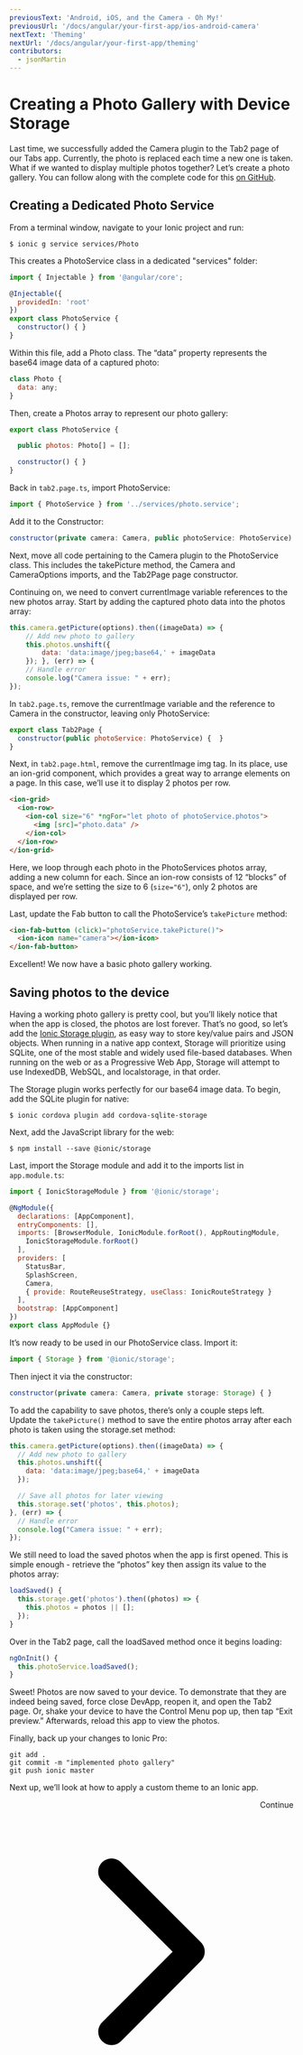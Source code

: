 ```yaml
---
previousText: 'Android, iOS, and the Camera - Oh My!'
previousUrl: '/docs/angular/your-first-app/ios-android-camera'
nextText: 'Theming'
nextUrl: '/docs/angular/your-first-app/theming'
contributors:
  - jsonMartin
---
```


# Creating a Photo Gallery with Device Storage

Last time, we successfully added the Camera plugin to the Tab2 page of our Tabs app. Currently, the photo is replaced each time a new one is taken. What if we wanted to display multiple photos together? Let’s create a photo gallery. You can follow along with the complete code for this [on GitHub](https://github.com/ionic-team/photo-gallery-tutorial-ionic4).

## Creating a Dedicated Photo Service

From a terminal window, navigate to your Ionic project and run:

```shell
$ ionic g service services/Photo
```

This creates a PhotoService class in a dedicated "services" folder:

```Javascript
import { Injectable } from '@angular/core';

@Injectable({
  providedIn: 'root'
})
export class PhotoService {
  constructor() { }
}
```

Within this file, add a Photo class. The “data” property represents the base64 image data of a captured photo:

```Javascript
class Photo {
  data: any;
}
```

Then, create a Photos array to represent our photo gallery:

```Javascript
export class PhotoService {

  public photos: Photo[] = [];

  constructor() { }
}
```

Back in `tab2.page.ts`, import PhotoService:

```Javascript
import { PhotoService } from '../services/photo.service';
```

Add it to the Constructor:

```Javascript
constructor(private camera: Camera, public photoService: PhotoService) {  }
```

Next, move all code pertaining to the Camera plugin to the PhotoService class. This includes the takePicture method, the Camera and CameraOptions imports, and the Tab2Page page constructor.

Continuing on, we need to convert currentImage variable references to the new photos array. Start by adding the captured photo data into the photos array:

```Javascript
this.camera.getPicture(options).then((imageData) => {
    // Add new photo to gallery
    this.photos.unshift({
        data: 'data:image/jpeg;base64,' + imageData
    }); }, (err) => {
    // Handle error
    console.log("Camera issue: " + err);
});
```

In `tab2.page.ts`, remove the currentImage variable and the reference to Camera in the constructor, leaving only PhotoService:

```Javascript
export class Tab2Page {
  constructor(public photoService: PhotoService) {  }
}
```

Next, in `tab2.page.html`, remove the currentImage img tag. In its place, use an ion-grid component, which provides a great way to arrange elements on a page. In this case, we’ll use it to display 2 photos per row.

```html
<ion-grid>
  <ion-row>
    <ion-col size="6" *ngFor="let photo of photoService.photos">
      <img [src]="photo.data" />
    </ion-col>
  </ion-row>
</ion-grid>
```

Here, we loop through each photo in the PhotoServices photos array, adding a new column for each. Since an ion-row consists of 12 “blocks” of space, and we’re setting the size to 6 (`size="6"`), only 2 photos are displayed per row.

Last, update the Fab button to call the PhotoService’s `takePicture` method:

```Html
<ion-fab-button (click)="photoService.takePicture()">
  <ion-icon name="camera"></ion-icon>
</ion-fab-button>
```

Excellent! We now have a basic photo gallery working.

## Saving photos to the device

Having a working photo gallery is pretty cool, but you’ll likely notice that when the app is closed, the photos are lost forever. That’s no good, so let’s add the [Ionic Storage plugin](https://ionicframework.com/docs/storage/), as easy way to store key/value pairs and JSON objects. When running in a native app context, Storage will prioritize using SQLite, one of the most stable and widely used file-based databases. When running on the web or as a Progressive Web App, Storage will attempt to use IndexedDB, WebSQL, and localstorage, in that order.

The Storage plugin works perfectly for our base64 image data. To begin, add the SQLite plugin for native:

```shell
$ ionic cordova plugin add cordova-sqlite-storage
```

Next, add the JavaScript library for the web:

```shell
$ npm install --save @ionic/storage
```

Last, import the Storage module and add it to the imports list in `app.module.ts`:

```Javascript
import { IonicStorageModule } from '@ionic/storage';

@NgModule({
  declarations: [AppComponent],
  entryComponents: [],
  imports: [BrowserModule, IonicModule.forRoot(), AppRoutingModule,
    IonicStorageModule.forRoot()
  ],
  providers: [
    StatusBar,
    SplashScreen,
    Camera,
    { provide: RouteReuseStrategy, useClass: IonicRouteStrategy }
  ],
  bootstrap: [AppComponent]
})
export class AppModule {}
```

It’s now ready to be used in our PhotoService class. Import it:

```Javascript
import { Storage } from '@ionic/storage';
```

Then inject it via the constructor:

```Javascript
constructor(private camera: Camera, private storage: Storage) { }
```

To add the capability to save photos, there’s only a couple steps left. Update the `takePicture()` method to save the entire photos array after each photo is taken using the storage.set method:

```Javascript
this.camera.getPicture(options).then((imageData) => {
  // Add new photo to gallery
  this.photos.unshift({
    data: 'data:image/jpeg;base64,' + imageData
  });

  // Save all photos for later viewing
  this.storage.set('photos', this.photos);
}, (err) => {
  // Handle error
  console.log("Camera issue: " + err);
});
```

We still need to load the saved photos when the app is first opened. This is simple enough - retrieve the “photos” key then assign its value to the photos array:

```Javascript
loadSaved() {
  this.storage.get('photos').then((photos) => {
    this.photos = photos || [];
  });
}
```

Over in the Tab2 page, call the loadSaved method once it begins loading:

```Javascript
ngOnInit() {
  this.photoService.loadSaved();
}
```

Sweet! Photos are now saved to your device. To demonstrate that they are indeed being saved, force close DevApp, reopen it, and open the Tab2 page. Or, shake your device to have the Control Menu pop up, then tap “Exit preview.” Afterwards, reload this app to view the photos.

Finally, back up your changes to Ionic Pro:

```shell
git add .
git commit -m "implemented photo gallery"
git push ionic master
```

Next up, we’ll look at how to apply a custom theme to an Ionic app.

<div style="text-align:right;">
  <docs-button href="/docs/angular/your-first-app/theming">Continue <svg viewBox="0 0 512 512"><path d="M294.1 256L167 129c-9.4-9.4-9.4-24.6 0-33.9s24.6-9.3 34 0L345 239c9.1 9.1 9.3 23.7.7 33.1L201.1 417c-4.7 4.7-10.9 7-17 7s-12.3-2.3-17-7c-9.4-9.4-9.4-24.6 0-33.9l127-127.1z"></path></svg></docs-button>
</div>
